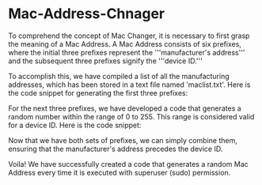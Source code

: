 # Mac-Address-Chnager

To comprehend the concept of Mac Changer, it is necessary to first grasp the meaning of a Mac Address. A Mac Address consists of six prefixes, where the initial three prefixes represent the '''manufacturer's address''' and the subsequent three prefixes signify the '''device ID.'''

To accomplish this, we have compiled a list of all the manufacturing addresses, which has been stored in a text file named 'maclist.txt'.
Here is the code snippet for generating the first three prefixes:

For the next three prefixes, we have developed a code that generates a random number within the range of 0 to 255. This range is considered valid for a device ID.
Here is the code snippet:

Now that we have both sets of prefixes, we can simply combine them, ensuring that the manufacturer's address precedes the device ID.

Voila! We have successfully created a code that generates a random Mac Address every time it is executed with superuser (sudo) permission.
